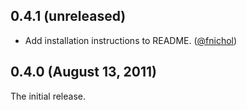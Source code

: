 ## 0.4.1 (unreleased)

* Add installation instructions to README. ([@fnichol][])


## 0.4.0 (August 13, 2011)

The initial release.

[@fnichol]: https://github.com/fnichol
